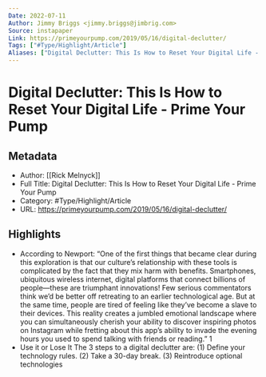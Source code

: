 ```yaml
---
Date: 2022-07-11
Author: Jimmy Briggs <jimmy.briggs@jimbrig.com>
Source: instapaper
Link: https://primeyourpump.com/2019/05/16/digital-declutter/
Tags: ["#Type/Highlight/Article"]
Aliases: ["Digital Declutter: This Is How to Reset Your Digital Life - Prime Your Pump", "Digital Declutter: This Is How to Reset Your Digital Life - Prime Your Pump"]
---
```

# Digital Declutter: This Is How to Reset Your Digital Life - Prime Your Pump

## Metadata
- Author: [[Rick Melnyck]]
- Full Title: Digital Declutter: This Is How to Reset Your Digital Life - Prime Your Pump
- Category: #Type/Highlight/Article
- URL: https://primeyourpump.com/2019/05/16/digital-declutter/

## Highlights
- According to Newport:
  “One of the first things that became clear during this exploration is that our culture’s relationship with these tools is complicated by the fact that they mix harm with benefits. Smartphones, ubiquitous wireless internet, digital platforms that connect billions of people—these are triumphant innovations! Few serious commentators think we’d be better off retreating to an earlier technological age. But at the same time, people are tired of feeling like they’ve become a slave to their devices. This reality creates a jumbled emotional landscape where you can simultaneously cherish your ability to discover inspiring photos on Instagram while fretting about this app’s ability to invade the evening hours you used to spend talking with friends or reading.” 1
- Use it or Lose It
  The 3 steps to a digital declutter are:
  (1) Define your technology rules.
  (2) Take a 30-day break.
  (3) Reintroduce optional technologies
